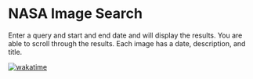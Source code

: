# NASA Image Search
Enter a query and start and end date and will display the results. You are able to scroll through the results. Each image has a date, description, and title. 

[![wakatime](https://wakatime.com/badge/user/d2cf396a-1b98-4795-9559-b880684c63b7/project/70f1c0ac-f18b-4139-a818-241ff3357c7e.svg)](https://wakatime.com/badge/user/d2cf396a-1b98-4795-9559-b880684c63b7/project/70f1c0ac-f18b-4139-a818-241ff3357c7e)